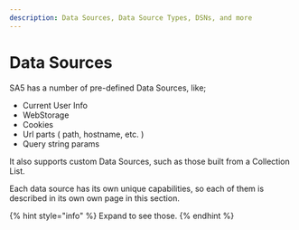 ```yaml
---
description: Data Sources, Data Source Types, DSNs, and more
---
```


# Data Sources

SA5 has a number of pre-defined Data Sources, like;

* Current User Info
* WebStorage
* Cookies
* Url parts ( path, hostname, etc. )
* Query string params&#x20;

It also supports custom Data Sources, such as those built from a Collection List.&#x20;

Each data source has its own unique capabilities, so each of them is described in its own own page in this section.&#x20;

{% hint style="info" %}
Expand to see those.
{% endhint %}
